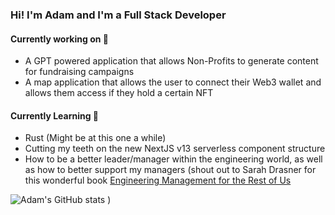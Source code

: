 ### Hi! I'm Adam and I'm a Full Stack Developer

#### Currently working on 🚧
- A GPT powered application that allows Non-Profits to generate content for fundraising campaigns
- A map application that allows the user to connect their Web3 wallet and allows them access if they hold a certain NFT

#### Currently Learning 🌱
- Rust (Might be at this one a while)
- Cutting my teeth on the new NextJS v13 serverless component structure
- How to be a better leader/manager within the engineering world, as well as how to better support my managers (shout out to Sarah Drasner for this wonderful book [Engineering Management for the Rest of Us](https://www.engmanagement.dev/)

![Adam's GitHub stats](https://github-readme-stats-aslaker.vercel.app/api?username=aslaker&count_private=true&show_icons=true&theme=radical)
)

<!--
**aslaker/aslaker** is a ✨ _special_ ✨ repository because its `README.md` (this file) appears on your GitHub profile.

Here are some ideas to get you started:

- 🔭 I’m currently working on ...
- 🌱 I’m currently learning ...
- 👯 I’m looking to collaborate on ...
- 🤔 I’m looking for help with ...
- 💬 Ask me about ...
- 📫 How to reach me: ...
- 😄 Pronouns: ...
- ⚡ Fun fact: ...
-->
